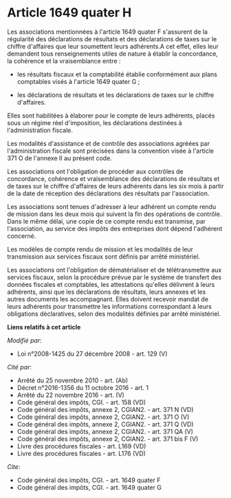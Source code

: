 # Article 1649 quater H

Les associations mentionnées à l'article 1649 quater F s'assurent de la régularité des déclarations de résultats et des
déclarations de taxes sur le chiffre d'affaires que leur soumettent leurs adhérents.A cet effet, elles leur demandent tous
renseignements utiles de nature à établir la concordance, la cohérence et la vraisemblance entre :

- les résultats fiscaux et la comptabilité établie conformément aux plans comptables visés à l'article 1649 quater G ;

- les déclarations de résultats et les déclarations de taxes sur le chiffre d'affaires. 

Elles sont habilitées à élaborer pour le compte de leurs adhérents, placés sous un régime réel d'imposition, les déclarations
destinées à l'administration fiscale. 

Les modalités d'assistance et de contrôle des associations agréées par l'administration fiscale sont précisées dans la
convention visée à l'article 371 O de l'annexe II au présent code. 

Les associations ont l'obligation de procéder aux contrôles de concordance, cohérence et vraisemblance des déclarations de
résultats et de taxes sur le chiffre d'affaires de leurs adhérents dans les six mois à partir de la date de réception des
déclarations des résultats par l'association. 

Les associations sont tenues d'adresser à leur adhérent un compte rendu de mission dans les deux mois qui suivent la fin des
opérations de contrôle. Dans le même délai, une copie de ce compte rendu est transmise, par l'association, au service des
impôts des entreprises dont dépend l'adhérent concerné. 

Les modèles de compte rendu de mission et les modalités de leur transmission aux services fiscaux sont définis par arrêté
ministériel. 

Les associations ont l'obligation de dématérialiser et de télétransmettre aux services fiscaux, selon la procédure prévue par
le système de transfert des données fiscales et comptables, les attestations qu'elles délivrent à leurs adhérents, ainsi que
les déclarations de résultats, leurs annexes et les autres documents les accompagnant. Elles doivent recevoir mandat de leurs
adhérents pour transmettre les informations correspondant à leurs obligations déclaratives, selon des modalités définies par
arrêté ministériel.

**Liens relatifs à cet article**

_Modifié par_:

  - Loi n°2008-1425 du 27 décembre 2008 - art. 129 (V)

_Cité par_:

  - Arrêté du 25 novembre 2010 - art. (Ab)
  - Décret n°2016-1356 du 11 octobre 2016 - art. 1
  - Arrêté du 22 novembre 2016 - art. (V)
  - Code général des impôts, CGI. - art. 158 (VD)
  - Code général des impôts, annexe 2, CGIAN2. - art. 371 N (VD)
  - Code général des impôts, annexe 2, CGIAN2. - art. 371 O (V)
  - Code général des impôts, annexe 2, CGIAN2. - art. 371 Q (VD)
  - Code général des impôts, annexe 2, CGIAN2. - art. 371 QA (V)
  - Code général des impôts, annexe 2, CGIAN2. - art. 371 bis F (V)
  - Livre des procédures fiscales - art. L169 (VD)
  - Livre des procédures fiscales - art. L176 (VD)

_Cite_:

  - Code général des impôts, CGI. - art. 1649 quater F
  - Code général des impôts, CGI. - art. 1649 quater G
